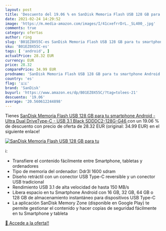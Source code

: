 ```yaml
---
layout: post
title: 'Descuento del 19.06 % en SanDisk Memoria Flash USB 128 GB para tu'
date: 2021-02-24 14:29:52
image: 'https://m.media-amazon.com/images/I/41cxefrrDrL._SL400_.jpg'
comments: true
category: ofertas
author: ring
slug: 'B01EZ0X55C-es SanDisk Memoria Flash USB 128 GB para tu smartphone...'
sku: 'B01EZ0X55C-es'
tags: [ 'android', ]
actualPrice: 28.32 EUR
currency: EUR
price: 28.32
comparePrice: 34.99 EUR
prodname: 'SanDisk Memoria Flash USB 128 GB para tu smartphone Android - Ultra Dual DriveType-C - USB 3.1  Black  SDDDC2-128G-G46 '
country: 'es'
flag: '🇪🇸'
brand: 'SanDisk'
buyurl: 'https://www.amazon.es/dp/B01EZ0X55C/?tag=tolees-21'
descuento: '19.06'
average: '20.560612244898'
---
```


Tienes [SanDisk Memoria Flash USB 128 GB para tu smartphone Android - Ultra Dual DriveType-C - USB 3.1  Black  SDDDC2-128G-G46 ](https://www.amazon.es/dp/B01EZ0X55C/?tag=tolees-21) con un 19.06 % de descuento con precio de oferta de 28.32 EUR (original: 34.99 EUR) en el siguiente enlace!

[![SanDisk Memoria Flash USB 128 GB para tu](https://m.media-amazon.com/images/I/41cxefrrDrL._SL400_.jpg)](https://www.amazon.es/dp/B01EZ0X55C/?tag=tolees-21)

ℹ️:

- Transfiere el contenido fácilmente entre Smartphone, tabletas y ordenadores
- Tipo de memoria del ordenador: Ddr3l 1600 sdram
- Diseño retráctil con un conector USB Type-C reversible y un conector USB tradicional
- Rendimiento USB 3.1 de alta velocidad de hasta 150 MB/s
- Libera espacio en tu Smartphone Android con 16 GB, 32 GB, 64 GB o 128 GB de almacenamiento instantáneo para dispositivos USB Type-C
- La aplicación SanDisk Memory Zone (disponible en Google Play) te permite gestionar el contenido y hacer copias de seguridad fácilmente en tu Smartphone y tableta

[🛒 Accede a la oferta!!](https://www.amazon.es/dp/B01EZ0X55C/?tag=tolees-21)
